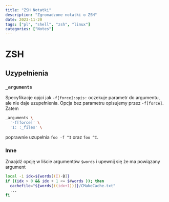 ```yaml
---
title: "ZSH Notatki"
description: "Zgromadzone notatki o ZSH"
date: 2023-11-20
tags: ["pl", "shell", "zsh", "linux"]
categories: ["Notes"]
---
```


# ZSH

## Uzypełnienia

### `_arguments`

Specyfikacje opjci jak `-f[force]:opis:` oczekuje parametr do argumentu, ale nie daje uzupełnienia. Opcja bez parametru opisujemy przez `-f[force]`. Zatem

```zsh
_arguments \
  '-f[force]' \
  '1: :_files' \
```

poprawnie uzupełnia `foo -f ^I` oraz `foo ^I`.

### Inne

Znaajdź opcję w liście argumentów `$words` i upewnij się że ma powiązany argument

```zsh
local -i idx=${words[(I)-B]}
if ((idx > 0 && idx + 1 <= $#words )); then
  cachefile="${words[((idx+1))]}/CMakeCache.txt"
  ...
fi
```
